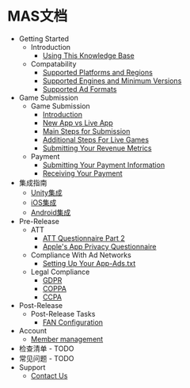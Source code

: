 # MAS文档

<!--ts-->
* Getting Started
  * Introduction
    * [Using This Knowledge Base](knowledge-base.md)
  * Compatability
    * [Supported Platforms and Regions](supported-platforms-regions.md)
    * [Supported Engines and Minimum Versions](supported-engines-minimum-versions.md)
    * [Supported Ad Formats](supported-ad-Formats.md)
* Game Submission
  * Game Submission
    * [Introduction](submission-introduction.md)
    * [New App vs Live App](submission-newapp-vs-liveapp.md)
    * [Main Steps for Submission](submission-main-steps.md)
    * [Additional Steps For Live Games](submission-additional-steps.md)
    * [Submitting Your Revenue Metrics](submission-revenue-metrics.md)
  * Payment
    * [Submitting Your Payment Information](payment-submitting-information.md)
    * [Receiving Your Payment](payment-receiving.md)
* 集成指南
  * [Unity集成](integration-unity.md)
  * [iOS集成](integration-ios.md)
  * [Android集成](integration-android.md)  
* Pre-Release
  * ATT
    * [ATT Questionnaire Part 2](ATT-questionnaire-part2.md)
    * [Apple's App Privacy Questionnaire](apple-app-privacy-questionnaire.md)
  * Compliance With Ad Networks
    * [Setting Up Your App-Ads.txt](app-ads.md)
  * Legal Compliance
    * [GDPR](privacy-gdpr.md)
    * [COPPA](privacy-coppa.md)
    * [CCPA](privacy-ccpa.md)
* Post-Release
  * Post-Release Tasks
    * [FAN Configuration](FAN-configuration.md)
* Account
  * [Member management](account-member-management.md)
* 检查清单 - TODO
* 常见问题 - TODO
* Support
  * [Contact Us](contact-us.md)
<!--te-->

